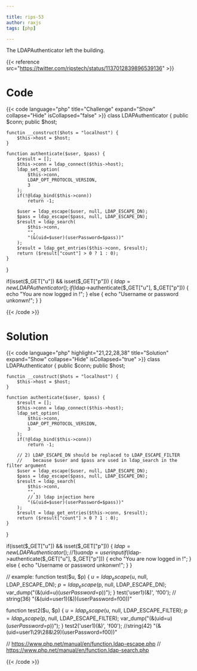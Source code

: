 ```yaml
---

title: rips-53
author: raxjs
tags: [php]

---
```


The LDAPAuthenticator left the building.

<!--more-->
{{< reference src="https://twitter.com/ripstech/status/1137012839896539136" >}}

# Code
{{< code language="php"  title="Challenge" expand="Show" collapse="Hide" isCollapsed="false" >}}
class LDAPAuthenticator {
    public $conn;
    public $host;

    functin __construct($hots = "localhost") {
        $this->host = $host;
    }

    function authenticate($user, $pass) {
        $result = [];
        $this->conn = ldap_connect($this->host);
        ldap_set_option(
            $this->conn,
            LDAP_OPT_PROTOCOL_VERSION,
            3
        );
        if(!@ldap_bind($this->conn))
            return -1;

        $user = ldap_escape($user, null, LDAP_ESCAPE_DN);
        $pass = ldap_escape($pass, null, LDAP_ESCAPE_DN);
        $result = ldap_search(
            $this->conn,
            "",
            "(&(uid=$user)(userPassword=$pass))"
        );
        $result = ldap_get_entries($this->conn, $result);
        return ($result["count"] > 0 ? 1 : 0);
    }
}

if(isset($_GET["u"]) && isset($_GET["p"])) {
    $ldap = new LDAPAuthenticator();
    if($ldap->authenticate($_GET["u"], $_GET["p"])) {
        echo "You are now logged in !";
    } else {
        echo "Username or password unkonwn!";
    }
}

{{< /code >}}

# Solution
{{< code language="php" highlight="21,22,28,38" title="Solution" expand="Show" collapse="Hide" isCollapsed="true" >}}
class LDAPAuthenticator {
    public $conn;
    public $host;

    functin __construct($hots = "localhost") {
        $this->host = $host;
    }

    function authenticate($user, $pass) {
        $result = [];
        $this->conn = ldap_connect($this->host);
        ldap_set_option(
            $this->conn,
            LDAP_OPT_PROTOCOL_VERSION,
            3
        );
        if(!@ldap_bind($this->conn))
            return -1;

		// 2) LDAP_ESCAPE_DN should be replaced to LDAP_ESCAPE_FILTER
		//    because $user and $pass are used in ldap_search in the filter argument
        $user = ldap_escape($user, null, LDAP_ESCAPE_DN);
        $pass = ldap_escape($pass, null, LDAP_ESCAPE_DN);
        $result = ldap_search(
            $this->conn,
            "",
			// 3) ldap injection here
            "(&(uid=$user)(userPassword=$pass))"
        );
        $result = ldap_get_entries($this->conn, $result);
        return ($result["count"] > 0 ? 1 : 0);
    }
}

if(isset($_GET["u"]) && isset($_GET["p"])) {
    $ldap = new LDAPAuthenticator();
	// 1) u and p = user input
    if($ldap->authenticate($_GET["u"], $_GET["p"])) {
        echo "You are now logged in !";
    } else {
        echo "Username or password unkonwn!";
    }
}


// example:
function test($u, $p) {
    $u = ldap_escape($u, null, LDAP_ESCAPE_DN);
    $p = ldap_escape($p, null, LDAP_ESCAPE_DN);
    var_dump("(&(uid=$u)(userPassword=$p))");
}
test('user1)(&)', 'f00');
// string(36) "(&(uid=user1)(&))(userPassword=f00))"


function test2($u, $p) {
    $u = ldap_escape($u, null, LDAP_ESCAPE_FILTER);
    $p = ldap_escape($p, null, LDAP_ESCAPE_FILTER);
    var_dump("(&(uid=$u)(userPassword=$p))");
}
test2('user1)(&)', 'f00');
//string(42) "(&(uid=user1\29\28&\29)(userPassword=f00))"



// https://www.php.net/manual/en/function.ldap-escape.php
// https://www.php.net/manual/en/function.ldap-search.php



{{< /code >}}

